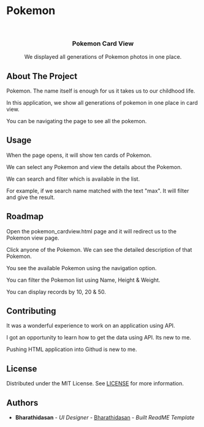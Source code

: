 # Pokemon
<br/>
<p align="center">
  <h3 align="center">Pokemon Card View</h3>

  <p align="center">
    We displayed all generations of Pokemon photos in one place.
    <br/>
</p>


## About The Project

Pokemon. The name itself is enough for us it takes us to our childhood life.

In this application, we show all generations of pokemon in one place in card view.

You can be navigating the page to see all the pokemon.

## Usage

When the page opens, it will show ten cards of Pokemon.

We can select any Pokemon and view the details about the Pokemon.

We can search and filter which is available in the list.

For example, if we search name matched with the text "max". It will filter and give the result.

## Roadmap

Open the pokemon_cardview.html page and it will redirect us to the Pokemon view page.

Click anyone of the Pokemon. We can see the detailed description of that Pokemon.

You see the available Pokemon using the navigation option.

You can filter the Pokemon list using Name, Height & Weight.

You can display records by 10, 20 & 50.

## Contributing

It was a wonderful experience to work on an application using API.

I got an opportunity to learn how to get the data using API. Its new to me.

Pushing HTML application into Githud is new to me.

## License

Distributed under the MIT License. See [LICENSE](https://github.com/Barthee/Pokemon/blob/main/LICENSE.md) for more information.

## Authors

* **Bharathidasan** - *UI Designer* - [Bharathidasan](https://github.com/Barthee1988/) - *Built ReadME Template*

